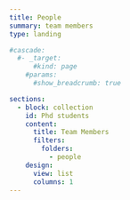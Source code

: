 ```yaml
---
title: People
summary: team members
type: landing

#cascade:
  #- _target:
      #kind: page
    #params:
      #show_breadcrumb: true

sections:
  - block: collection
    id: Phd students
    content:
      title: Team Members
      filters:
        folders:
          - people
    design:
      view: list
      columns: 1
---
```

